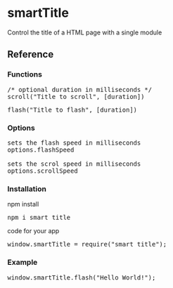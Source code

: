 # smartTitle
Control the title of a HTML page with a single module

<h2>Reference</h2>

<h3>Functions</h3>

<pre>
/* optional duration in milliseconds */
scroll("Title to scroll", [duration])
</pre>

<pre>
flash("Title to flash", [duration])
</pre>

<h3>Options</h3>

<pre>
sets the flash speed in milliseconds
options.flashSpeed

sets the scrol speed in milliseconds
options.scrollSpeed
</pre>

<h3>Installation</h3>

npm install
<pre>
npm i smart_title
</pre>

code for your app
<pre>
window.smartTitle = require("smart_title");
</pre>

<h3>Example</h3>

<pre>
window.smartTitle.flash("Hello World!");
</pre>

